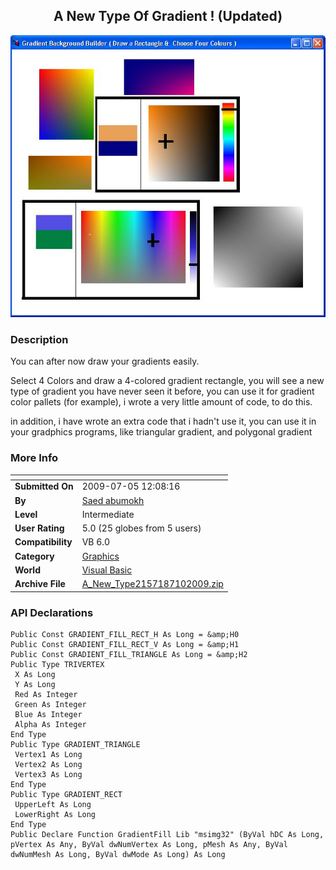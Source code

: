 ﻿<div align="center">

## A New Type Of Gradient \! \(Updated\)

<img src="PIC2009781324216734.JPG">
</div>

### Description

You can after now draw your gradients easily.

Select 4 Colors and draw a 4-colored gradient rectangle, you will see a new type of gradient you have never seen it before, you can use it for gradient color pallets (for example), i wrote a very little amount of code, to do this.

in addition, i have wrote an extra code that i hadn't use it, you can use it in your gradphics programs, like triangular gradient, and polygonal gradient
 
### More Info
 


<span>             |<span>
---                |---
**Submitted On**   |2009-07-05 12:08:16
**By**             |[Saed abumokh](https://github.com/Planet-Source-Code/PSCIndex/blob/master/ByAuthor/saed-abumokh.md)
**Level**          |Intermediate
**User Rating**    |5.0 (25 globes from 5 users)
**Compatibility**  |VB 6\.0
**Category**       |[Graphics](https://github.com/Planet-Source-Code/PSCIndex/blob/master/ByCategory/graphics__1-46.md)
**World**          |[Visual Basic](https://github.com/Planet-Source-Code/PSCIndex/blob/master/ByWorld/visual-basic.md)
**Archive File**   |[A\_New\_Type2157187102009\.zip](https://github.com/Planet-Source-Code/saed-abumokh-a-new-type-of-gradient-updated__1-72259/archive/master.zip)

### API Declarations

```
Public Const GRADIENT_FILL_RECT_H As Long = &amp;H0
Public Const GRADIENT_FILL_RECT_V As Long = &amp;H1
Public Const GRADIENT_FILL_TRIANGLE As Long = &amp;H2
Public Type TRIVERTEX
 X As Long
 Y As Long
 Red As Integer
 Green As Integer
 Blue As Integer
 Alpha As Integer
End Type
Public Type GRADIENT_TRIANGLE
 Vertex1 As Long
 Vertex2 As Long
 Vertex3 As Long
End Type
Public Type GRADIENT_RECT
 UpperLeft As Long
 LowerRight As Long
End Type
Public Declare Function GradientFill Lib "msimg32" (ByVal hDC As Long, pVertex As Any, ByVal dwNumVertex As Long, pMesh As Any, ByVal dwNumMesh As Long, ByVal dwMode As Long) As Long
```






